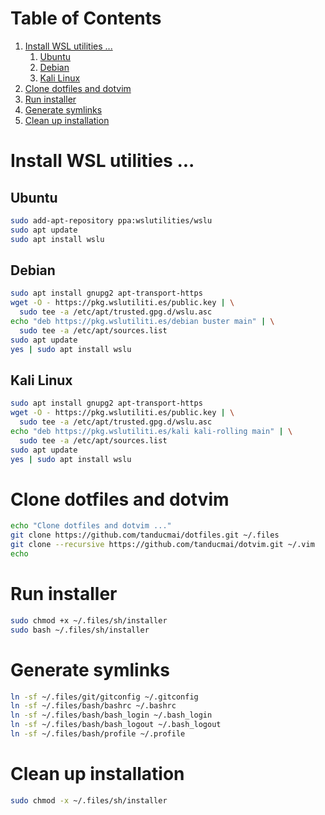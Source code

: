 # Table of Contents

1. [Install WSL utilities ...](#install-wsl-utilities-)
    1. [Ubuntu](#ubuntu)
    1. [Debian](#debian)
    1. [Kali Linux](#kali-linux)
1. [Clone dotfiles and dotvim](#clone-dotfiles-and-dotvim)
1. [Run installer](#run-installer)
1. [Generate symlinks](#generate-symlinks)
1. [Clean up installation](#clean-up-installation)

# Install WSL utilities ...

## Ubuntu

```bash
sudo add-apt-repository ppa:wslutilities/wslu
sudo apt update
sudo apt install wslu
```

## Debian

```bash
sudo apt install gnupg2 apt-transport-https
wget -O - https://pkg.wslutiliti.es/public.key | \
  sudo tee -a /etc/apt/trusted.gpg.d/wslu.asc
echo "deb https://pkg.wslutiliti.es/debian buster main" | \
  sudo tee -a /etc/apt/sources.list
sudo apt update
yes | sudo apt install wslu
```

## Kali Linux

```bash
sudo apt install gnupg2 apt-transport-https
wget -O - https://pkg.wslutiliti.es/public.key | \
  sudo tee -a /etc/apt/trusted.gpg.d/wslu.asc
echo "deb https://pkg.wslutiliti.es/kali kali-rolling main" | \
  sudo tee -a /etc/apt/sources.list
sudo apt update
yes | sudo apt install wslu
```

# Clone dotfiles and dotvim

```bash
echo "Clone dotfiles and dotvim ..."
git clone https://github.com/tanducmai/dotfiles.git ~/.files
git clone --recursive https://github.com/tanducmai/dotvim.git ~/.vim
echo
```

# Run installer

```bash
sudo chmod +x ~/.files/sh/installer
sudo bash ~/.files/sh/installer
```

# Generate symlinks

```bash
ln -sf ~/.files/git/gitconfig ~/.gitconfig
ln -sf ~/.files/bash/bashrc ~/.bashrc
ln -sf ~/.files/bash/bash_login ~/.bash_login
ln -sf ~/.files/bash/bash_logout ~/.bash_logout
ln -sf ~/.files/bash/profile ~/.profile
```

# Clean up installation

```bash
sudo chmod -x ~/.files/sh/installer
```

